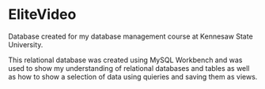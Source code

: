 # EliteVideo
Database created for my database management course at Kennesaw State University. 

This relational database was created using MySQL Workbench and was used to show my understanding of relational databases and tables as well as how to show a selection of data using quieries and saving them as views. 
